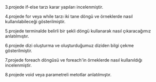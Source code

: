 3.projede if-else tarzı karar yapıları incelenmiştir.

4.projede for veya while tarzı iki tane döngü ve örneklerde nasıl kullanılabileceği gösterilmiştir.

5.projede terminalde belirli bir şekli döngü kullanarak nasıl çıkaracağımız anlatılmıştır.

6.projede dizi oluşturma ve oluşturduğumuz diziden bilgi çekme gösterilmiştir.

7.projede foreach döngüsü ve foreach'in örneklerde nasıl kullanıldığı incelenmiştir.

8.projede void veya parametreli metotlar anlatılmıştır.
